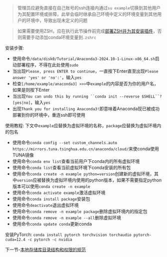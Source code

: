 > 管理员应避免直接在自己账号的ssh连接内通过`su example`切换到其他用户为其配置环境或排障，此举会临时继承自己环境中定义的环境变量到其他用户的环境中，导致出现未定义的问题

> 如果需要使用ZSH，应在执行此节操作前完成[部署ZSH并为其安装插件](https://github.com/alkalimc/H100-Server-Guidebook/blob/main/chapter/general/zsh.md)，否则需要手动添加conda环境变量到`.zshrc`

安装步骤:
* 使用命令`/data/disk0/Tutorial/Anaconda3-2024.10-1-Linux-x86_64.sh`启动部署程序，不得在此处使用`sudo`
* 当出现`Please, press ENTER to continue`，一直按下Enter直至出现`Please answer 'yes' or 'no':'`，输入`yes`
* 检查`[/home/example/anaconda3] >>>`中`example`的内容是否为你的用户名，如果是则按下Enter
* 当出现`You can undo this by running ``conda init --reverse $SHELL``? [yes|no]`，输入`yes`
* 出现`Thank you for installing Anaconda3!`即意味着Anaconda现已被成功部署到你的环境中，重连ssh即可使用

使用教程:
下文中`example`应替换为虚拟环境的名称，`package`应替换为虚拟环境内的包名

* 使用命令`conda config --set custom_channels.auto https://mirrors.tuna.tsinghua.edu.cn/anaconda/cloud/`来使conda使用TUNA镜像
* 使用命令`conda env list`查看当前用户下conda内的所有虚拟环境
* 使用命令`conda list`查看当前虚拟环境下conda安装的所有包
* 使用命令`conda create -n example python=version`创建新的虚拟环境，其中`version`应被替换为虚拟环境内使用的python版本，如果不需要指定python版本可以使用`conda create -n example`
* 使用命令`conda activate example`激活虚拟环境
* 使用命令`conda install package`安装包
* 使用命令`deactivate`退出虚拟环境
* 使用命令`conda remove -n example package`删除虚拟环境内的指定包
* 使用命令`conda remove -n example --all`删除虚拟环境
* 使用命令`conda update conda`更新conda

安装PyTorch: `conda install pytorch torchvision torchaudio pytorch-cuda=12.4 -c pytorch -c nvidia`

下一节-[本地存储库目录结构和权限的规范](https://github.com/alkalimc/H100-Server-Guidebook/blob/main/chapter/general/repository.md)